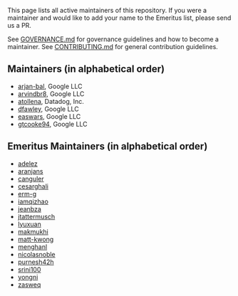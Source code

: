 This page lists all active maintainers of this repository. If you were a
maintainer and would like to add your name to the Emeritus list, please send us a
PR.

See [GOVERNANCE.md](https://github.com/grpc/grpc-community/blob/master/governance.md)
for governance guidelines and how to become a maintainer.
See [CONTRIBUTING.md](https://github.com/grpc/grpc-community/blob/master/CONTRIBUTING.md)
for general contribution guidelines.

## Maintainers (in alphabetical order)

- [arjan-bal](https://github.com/arjan-bal), Google LLC
- [arvindbr8](https://github.com/arvindbr8), Google LLC
- [atollena](https://github.com/atollena), Datadog, Inc.
- [dfawley](https://github.com/dfawley), Google LLC
- [easwars](https://github.com/easwars), Google LLC
- [gtcooke94](https://github.com/gtcooke94), Google LLC

## Emeritus Maintainers (in alphabetical order)
- [adelez](https://github.com/adelez)
- [aranjans](https://github.com/aranjans)
- [canguler](https://github.com/canguler)
- [cesarghali](https://github.com/cesarghali)
- [erm-g](https://github.com/erm-g)
- [iamqizhao](https://github.com/iamqizhao)
- [jeanbza](https://github.com/jeanbza)
- [jtattermusch](https://github.com/jtattermusch)
- [lyuxuan](https://github.com/lyuxuan)
- [makmukhi](https://github.com/makmukhi)
- [matt-kwong](https://github.com/matt-kwong)
- [menghanl](https://github.com/menghanl)
- [nicolasnoble](https://github.com/nicolasnoble)
- [purnesh42h](https://github.com/purnesh42h)
- [srini100](https://github.com/srini100)
- [yongni](https://github.com/yongni)
- [zasweq](https://github.com/zasweq)
